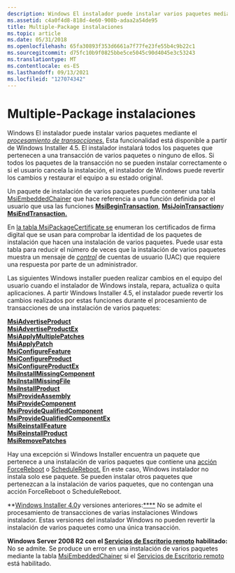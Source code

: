 ```yaml
---
description: Windows El instalador puede instalar varios paquetes mediante el procesamiento de transacciones.
ms.assetid: c4a0f4d8-818d-4e60-908b-adaa2a54de95
title: Multiple-Package instalaciones
ms.topic: article
ms.date: 05/31/2018
ms.openlocfilehash: 65fa30893f353d6661a7f77fe23fe55b4c9b22c1
ms.sourcegitcommit: d75fc10b9f0825bbe5ce5045c90d4045e3c53243
ms.translationtype: MT
ms.contentlocale: es-ES
ms.lasthandoff: 09/13/2021
ms.locfileid: "127074342"
---
```

# <a name="multiple-package-installations"></a>Multiple-Package instalaciones

Windows El instalador puede instalar varios paquetes mediante el [*procesamiento de transacciones.*](t-gly.md) Esta funcionalidad está disponible a partir de Windows Installer 4.5. El instalador instalará todos los paquetes que pertenecen a una transacción de varios paquetes o ninguno de ellos. Si todos los paquetes de la transacción no se pueden instalar correctamente o si el usuario cancela la instalación, el instalador de Windows puede revertir los cambios y restaurar el equipo a su estado original.

Un paquete de instalación de varios paquetes puede contener una tabla [MsiEmbeddedChainer](msiembeddedchainer-table.md) que hace referencia a una función definida por el usuario que usa las funciones [**MsiBeginTransaction**](/windows/desktop/api/Msi/nf-msi-msibegintransactiona), [**MsiJoinTransaction**](/windows/desktop/api/Msi/nf-msi-msijointransaction)y [**MsiEndTransaction.**](/windows/desktop/api/Msi/nf-msi-msiendtransaction)

En [la tabla MsiPackageCertificate se](msipackagecertificate-table.md) enumeran los certificados de firma digital que se usan para comprobar la identidad de los paquetes de instalación que hacen una instalación de varios paquetes. Puede usar esta tabla para reducir el número de veces que la instalación de varios paquetes muestra un mensaje de [*control*](u-gly.md) de cuentas de usuario (UAC) que requiere una respuesta por parte de un administrador.

Las siguientes Windows installer pueden realizar cambios en el equipo del usuario cuando el instalador de Windows instala, repara, actualiza o quita aplicaciones. A partir Windows Installer 4.5, el instalador puede revertir los [](t-gly.md) cambios realizados por estas funciones durante el procesamiento de transacciones de una instalación de varios paquetes:

<dl>

[**MsiAdvertiseProduct**](/windows/desktop/api/Msi/nf-msi-msiadvertiseproducta)  
[**MsiAdvertiseProductEx**](/windows/desktop/api/Msi/nf-msi-msiadvertiseproductexa)  
[**MsiApplyMultiplePatches**](/windows/desktop/api/Msi/nf-msi-msiapplymultiplepatchesa)  
[**MsiApplyPatch**](/windows/desktop/api/Msi/nf-msi-msiapplypatcha)  
[**MsiConfigureFeature**](/windows/desktop/api/Msi/nf-msi-msiconfigurefeaturea)  
[**MsiConfigureProduct**](/windows/desktop/api/Msi/nf-msi-msiconfigureproducta)  
[**MsiConfigureProductEx**](/windows/desktop/api/Msi/nf-msi-msiconfigureproductexa)  
[**MsiInstallMissingComponent**](/windows/desktop/api/Msi/nf-msi-msiinstallmissingcomponenta)  
[**MsiInstallMissingFile**](/windows/desktop/api/Msi/nf-msi-msiinstallmissingfilea)  
[**MsiInstallProduct**](/windows/desktop/api/Msi/nf-msi-msiinstallproducta)  
[**MsiProvideAssembly**](/windows/desktop/api/Msi/nf-msi-msiprovideassemblya)  
[**MsiProvideComponent**](/windows/desktop/api/Msi/nf-msi-msiprovidecomponenta)  
[**MsiProvideQualifiedComponent**](/windows/desktop/api/Msi/nf-msi-msiprovidequalifiedcomponenta)  
[**MsiProvideQualifiedComponentEx**](/windows/desktop/api/Msi/nf-msi-msiprovidequalifiedcomponentexa)  
[**MsiReinstallFeature**](/windows/desktop/api/Msi/nf-msi-msireinstallfeaturea)  
[**MsiReinstallProduct**](/windows/desktop/api/Msi/nf-msi-msireinstallproducta)  
[**MsiRemovePatches**](/windows/desktop/api/Msi/nf-msi-msiremovepatchesa)  
</dl>

Hay una excepción si Windows Installer encuentra un paquete que pertenece a una instalación de varios paquetes que contiene una [acción ForceReboot](forcereboot-action.md) o [ScheduleReboot.](schedulereboot-action.md) En este caso, Windows instalador no instala solo ese paquete. Se pueden instalar otros paquetes que pertenezcan a la instalación de varios paquetes, que no contengan una acción ForceReboot o ScheduleReboot.

**[Windows Installer 4.0](not-supported-in-windows-installer-4-0.md)y versiones anteriores:[****](t-gly.md) No se admite el procesamiento de transacciones de varias instalaciones Windows instalador. Estas versiones del instalador Windows no pueden revertir la instalación de varios paquetes como una única transacción.

**Windows Server 2008 R2 con el [Servicios de Escritorio remoto](../termserv/terminal-services-portal.md) habilitado:** No se admite. Se produce un error en una instalación de varios paquetes mediante la tabla [MsiEmbeddedChainer](msiembeddedchainer-table.md) si el [Servicios de Escritorio remoto](../termserv/terminal-services-portal.md) está habilitado.

 

 
